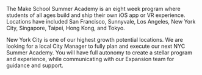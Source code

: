 The Make School Summer Academy is an eight week program where students of all ages build and ship their own iOS app or VR experience. Locations have included San Francisco, Sunnyvale, Los Angeles, New York City, Singapore, Taipei, Hong Kong, and Tokyo.

New York City is one of our highest growth potential locations. We are looking for a local City Manager to fully plan and execute our next NYC Summer Academy. You will have full autonomy to create a stellar program and experience, while communicating with our Expansion team for guidance and support.